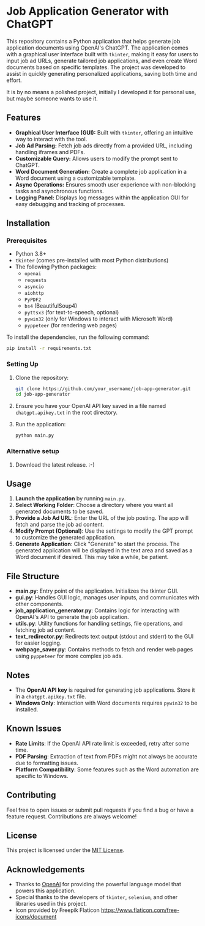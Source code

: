 # Job Application Generator with ChatGPT

This repository contains a Python application that helps generate job application documents using OpenAI's ChatGPT. The application comes with a graphical user interface built with `tkinter`, making it easy for users to input job ad URLs, generate tailored job applications, and even create Word documents based on specific templates. The project was developed to assist in quickly generating personalized applications, saving both time and effort.

It is by no means a polished project, initially I developed it for personal use, but maybe someone wants to use it.

## Features

- **Graphical User Interface (GUI):** Built with `tkinter`, offering an intuitive way to interact with the tool.
- **Job Ad Parsing:** Fetch job ads directly from a provided URL, including handling iframes and PDFs.
- **Customizable Query:** Allows users to modify the prompt sent to ChatGPT.
- **Word Document Generation:** Create a complete job application in a Word document using a customizable template.
- **Async Operations:** Ensures smooth user experience with non-blocking tasks and asynchronous functions.
- **Logging Panel:** Displays log messages within the application GUI for easy debugging and tracking of processes.

## Installation

### Prerequisites
- Python 3.8+
- `tkinter` (comes pre-installed with most Python distributions)
- The following Python packages:
  - `openai`
  - `requests`
  - `asyncio`
  - `aiohttp`
  - `PyPDF2`
  - `bs4` (BeautifulSoup4)
  - `pyttsx3` (for text-to-speech, optional)
  - `pywin32` (only for Windows to interact with Microsoft Word)
  - `pyppeteer` (for rendering web pages)

To install the dependencies, run the following command:

```sh
pip install -r requirements.txt
```

### Setting Up
1. Clone the repository:
   ```sh
   git clone https://github.com/your_username/job-app-generator.git
   cd job-app-generator
   ```
2. Ensure you have your OpenAI API key saved in a file named `chatgpt.apikey.txt` in the root directory.

3. Run the application:
   ```sh
   python main.py
   ```

### Alternative setup
1. Download the latest release. :-)

## Usage

1. **Launch the application** by running `main.py`.
2. **Select Working Folder**: Choose a directory where you want all generated documents to be saved.
3. **Provide a Job Ad URL**: Enter the URL of the job posting. The app will fetch and parse the job ad content.
4. **Modify Prompt (Optional)**: Use the settings to modify the GPT prompt to customize the generated application.
5. **Generate Application**: Click "Generate" to start the process. The generated application will be displayed in the text area and saved as a Word document if desired. This may take a while, be patient.

## File Structure
- **main.py**: Entry point of the application. Initializes the tkinter GUI.
- **gui.py**: Handles GUI logic, manages user inputs, and communicates with other components.
- **job_application_generator.py**: Contains logic for interacting with OpenAI's API to generate the job application.
- **utils.py**: Utility functions for handling settings, file operations, and fetching job ad content.
- **text_redirector.py**: Redirects text output (stdout and stderr) to the GUI for easier logging.
- **webpage_saver.py**: Contains methods to fetch and render web pages using `pyppeteer` for more complex job ads.

## Notes
- The **OpenAI API key** is required for generating job applications. Store it in a `chatgpt.apikey.txt` file.
- **Windows Only**: Interaction with Word documents requires `pywin32` to be installed.

## Known Issues
- **Rate Limits**: If the OpenAI API rate limit is exceeded, retry after some time.
- **PDF Parsing**: Extraction of text from PDFs might not always be accurate due to formatting issues.
- **Platform Compatibility**: Some features such as the Word automation are specific to Windows.

## Contributing
Feel free to open issues or submit pull requests if you find a bug or have a feature request. Contributions are always welcome!

## License
This project is licensed under the [MIT License](MIT_license.txt).

## Acknowledgements
- Thanks to [OpenAI](https://www.openai.com/) for providing the powerful language model that powers this application.
- Special thanks to the developers of `tkinter`, `selenium`, and other libraries used in this project.
- Icon provided by Freepik Flaticon https://www.flaticon.com/free-icons/document